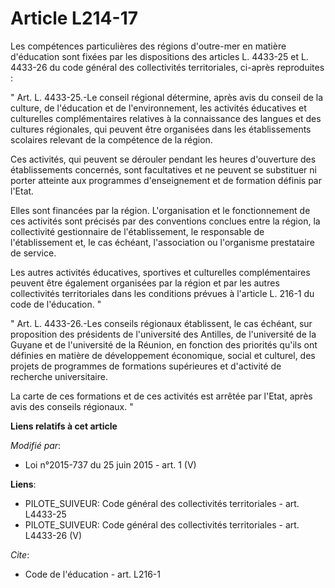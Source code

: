 # Article L214-17

Les compétences particulières des régions d'outre-mer en matière d'éducation sont fixées par les dispositions des articles L.
4433-25 et L. 4433-26 du code général des collectivités territoriales, ci-après reproduites : 

" Art. L. 4433-25.-Le conseil régional détermine, après avis du conseil de la culture, de l'éducation et de l'environnement,
les activités éducatives et culturelles complémentaires relatives à la connaissance des langues et des cultures régionales,
qui peuvent être organisées dans les établissements scolaires relevant de la compétence de la région. 

Ces activités, qui peuvent se dérouler pendant les heures d'ouverture des établissements concernés, sont facultatives et ne
peuvent se substituer ni porter atteinte aux programmes d'enseignement et de formation définis par l'Etat. 

Elles sont financées par la région. L'organisation et le fonctionnement de ces activités sont précisés par des conventions
conclues entre la région, la collectivité gestionnaire de l'établissement, le responsable de l'établissement et, le cas
échéant, l'association ou l'organisme prestataire de service. 

Les autres activités éducatives, sportives et culturelles complémentaires peuvent être également organisées par la région et
par les autres collectivités territoriales dans les conditions prévues à l'article L. 216-1 du code de l'éducation. " 

" Art. L. 4433-26.-Les conseils régionaux établissent, le cas échéant, sur proposition des présidents de l'université des
Antilles, de l'université de la Guyane et de l'université de la Réunion, en fonction des priorités qu'ils ont définies en
matière de développement économique, social et culturel, des projets de programmes de formations supérieures et d'activité de
recherche universitaire. 

La carte de ces formations et de ces activités est arrêtée par l'Etat, après avis des conseils régionaux. "

**Liens relatifs à cet article**

_Modifié par_:

  - Loi n°2015-737 du 25 juin 2015 - art. 1 (V)

**Liens**:

  - PILOTE_SUIVEUR: Code général des collectivités territoriales - art. L4433-25
  - PILOTE_SUIVEUR: Code général des collectivités territoriales - art. L4433-26 (V)

_Cite_:

  - Code de l'éducation - art. L216-1

